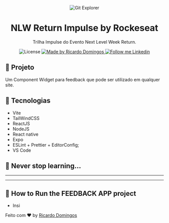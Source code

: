 <p align="center">
    <img alt="Git Explorer" src="./.github/Capa.png"/>
</p>

<h1 align="center">
	NLW Return Impulse by Rockeseat
</h1>

<p align="center">Trilha Impulse do Evento Next Level Week Return.</p>

<p align="center">
  <img alt="License" src="https://img.shields.io/badge/license-MIT-2ecc71">

  <a href="https://github.com/rickydomingos97">
    <img alt="Made by Ricardo Domingos" src="https://img.shields.io/badge/Made%20by-Ricky%20Domingos-2ecc71">
  </a>

  <a href="https://www.linkedin.com/in/rickydomingos/" target="_blank">
    <img alt="Follow me Linkedin" src="https://img.shields.io/badge/Follow%20up-rickydomingos-2ecc71?style=social&logo=linkedin">
  </a>
</p>

## 🚀 Projeto

Um Component Widget para feedback que pode ser utilizado em qualquer site.

## 🔧 Tecnologias

- Vite
- TailWindCSS
- ReactJS
- NodeJS
- React native
- Expo
- ESLint + Prettier + EditorConfig;
- VS Code

## 🚀 **Never stop learning...**

---
---

## 🚀 **How to Run the FEEDBACK APP project**

  - Insi

Feito com ♥ by [Ricardo Domingos](https://www.linkedin.com/in/rickydomingos/)
